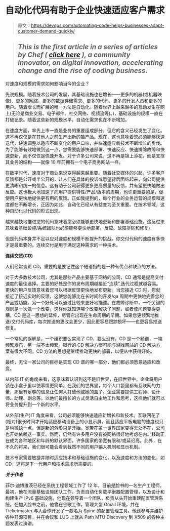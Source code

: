 # 自动化代码有助于企业快速适应客户需求

> 原文：<https://devops.com/automating-code-helps-businesses-adapt-customer-demand-quickly/>

> ## *This is the first article in a series of articles by Chef ( [click here](https://www.getchef.com) ), a community innovator, on digital innovation, accelerating change and the rise of coding business.*

对速度和规模的需求如何影响当今的企业？

先说规模。随着技术公司的发展，其基础设施也在增长——更多的机器(或机器映像)、更多的网络、更多的数据存储需求、更多的代码、更多的开发人员和更多的用户。随着增长而扩展的唯一方法是自动化。随着世界上越来越多的互动发生在网上(无论是商业交易、电子邮件、社交网络、视频流等)。)，基础设施的规模一直在打破记录。随着这些新的规模水平，自动化需求也在不断增加。

在速度方面，率先上市一直是业务的重要组成部分，但它的含义已经发生了变化。这不再仅仅是在其他人之前生产出新的酷产品。现在，这也意味着您必须能够快速迭代，快速调整以适应不断变化的用户口味，并快速适应新技术不断增长的步伐。为了能够有效地做到这一点，您需要能够快速部署、快速反应、快速排除故障和快速更新，而不仅仅是快速开发。对于许多公司来说，这不再是锦上添花，而是支撑其业务的结构——就像 10 年前拥有一个电子商务网站一样。

在数字时代，速度对于商业来说变得越来越重要。随着社交媒体的兴起，许多客户反馈都是公开或半公开的，让人们在具体的投诉或愿望背后团结起来，向公司提供更清晰和统一的信息。这有助于公司获得更多更高质量的反馈，并有望更快地做出反应。这也极大地加速了向用户提供特性/产品/版本的周期，也许更重要的是，促使用户更快地提供更有用的反馈。正如我提到的，每个行业的业务运营的规模和速度都在不断增长，正因为如此，自动化已经从有益变为至关重要。在技术领域，这种自动化以代码的形式出现。

越来越快地推进您的代码意味着您必须能够更快地更新和部署基础设施，这反过来意味着基础设施/系统团队也必须能够更快地部署、反应、故障排除和修复。

但是代码本身并不足以应对速度和规模不断提升的挑战。你交付代码的速度有多快才是最重要的。连续交付是用于满足这种需求的一种技术。

**连续交货(CD)**

人们经常谈论 CD，重要的是要记住这个短语指的是一种有优点和缺点的方法。

对于大多数技术公司，尤其是那些产品主要基于网络的公司，CD 通常是提高交付速度的最佳选择。主要的好处是你的发布周期越接近“连续”,迭代过程就越容易。更快的用户反馈意味着您可以根据反馈更快地发布更新。当您接近 CD 时，您就接近了接近实时的反馈，这使您能够比在长时间的开发/qa 周期中更快地完善您的产品或功能。另一个好处可以通过比较来更好地描述。在故障诊断中，一个关键的规则是一次做一个改变，这样你就知道哪个改变解决了问题，或者使问题变得更糟。CD 是这一思想的延伸，尽管它出现在生命周期的早期。如果您更频繁地推送/交付代码库，每次推送的更改会更少，因此更容易跟踪损坏——也更容易推送修复。

一个常见的误解是，一个组织要么实现了 CD，要么没有。CD 是一个频谱，一端频繁发布，另一端不太频繁。银行的 CD 解决方案可能与游戏网站的 CD 解决方案有很大不同。CD 方法的思想是继续推动更快的部署，以便从中获得好处。

最终，无论一家公司的目标是实现 CD 谱的哪一部分，他们都必须愿意适应和改变。

从内部 IT 的角度来看，这意味着认识到这不是旧世界，在旧世界中，企业将用户锁在小盒子里以使事情更简单。在我们的世界里，每个人口袋里都有互联网的力量，那里有足够的信息让任何人打破他或她的盒子。企业需要提供工程师、设计师、助理、副总等。以他们最擅长的方式灵活自由地工作和思考，这样他们就可以将业务提升到一个新的水平。

从外部(生产)IT 角度来看，公司必须能够快速适应新增长和新技术。互联网花了(相对)很长时间才开始适应移动设备上的小显示屏，而且适应平板电脑的速度也只是稍微快一点。但是新的外形只是开始。宽带在第一世界国家变得无处不在，公司也开始依赖这一事实。然而，仍然有许多用户没有被网络很好地考虑在内。移动正在成为各种地区和年龄的默认界面，许多国家的带宽有限和/或延迟高。此外，在不久的将来，我们很可能会看到截然不同的用户输入机制和显示机制。

技术专家需要敏捷并随时适应技术和基础设施的变化，以及速度和方法的变化，如 CD，这将是下一代用户和技术需求所需要的。

***关于作者***

菲尔·迪博维茨已经在系统工程领域工作了 12 年，目前是脸书的一名生产工程师。最初，他在流量基础设施团队工作，负责自动化负载平衡器配置管理，以及设计和构建生产 IPv6 基础设施。他现在领导着一个团队，负责从头开始重建配置管理系统。在加入脸书之前，他曾在谷歌工作，管理大型 Gmail 环境，并在 Ticketmaster 与人合作开发了一款名为 Spine 的配置管理工具。他还参与并维护各种开源项目，并在会议和 LUG 上就从 Path MTU Discovery 到 X509 的各种主题发表过演讲。